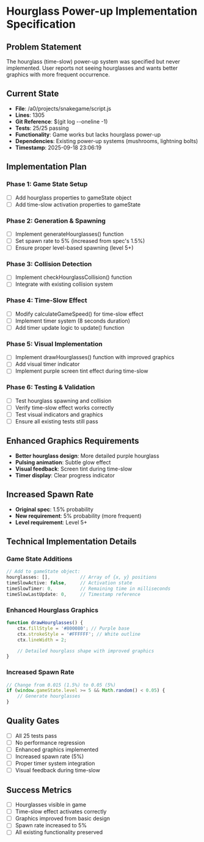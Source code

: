 # Hourglass Power-up Implementation Specification

## Problem Statement

The hourglass (time-slow) power-up system was specified but never implemented. User reports not seeing hourglasses and wants better graphics with more frequent occurrence.

## Current State

- **File**: /a0/projects/snakegame/script.js
- **Lines**: 1305
- **Git Reference**: $(git log --oneline -1)
- **Tests**: 25/25 passing
- **Functionality**: Game works but lacks hourglass power-up
- **Dependencies**: Existing power-up systems (mushrooms, lightning bolts)
- **Timestamp**: 2025-09-18 23:06:19

## Implementation Plan

### Phase 1: Game State Setup

- [ ] Add hourglass properties to gameState object
- [ ] Add time-slow activation properties to gameState

### Phase 2: Generation & Spawning

- [ ] Implement generateHourglasses() function
- [ ] Set spawn rate to 5% (increased from spec's 1.5%)
- [ ] Ensure proper level-based spawning (level 5+)

### Phase 3: Collision Detection

- [ ] Implement checkHourglassCollision() function
- [ ] Integrate with existing collision system

### Phase 4: Time-Slow Effect

- [ ] Modify calculateGameSpeed() for time-slow effect
- [ ] Implement timer system (8 seconds duration)
- [ ] Add timer update logic to update() function

### Phase 5: Visual Implementation

- [ ] Implement drawHourglasses() function with improved graphics
- [ ] Add visual timer indicator
- [ ] Implement purple screen tint effect during time-slow

### Phase 6: Testing & Validation

- [ ] Test hourglass spawning and collision
- [ ] Verify time-slow effect works correctly
- [ ] Test visual indicators and graphics
- [ ] Ensure all existing tests still pass

## Enhanced Graphics Requirements

- **Better hourglass design**: More detailed purple hourglass
- **Pulsing animation**: Subtle glow effect
- **Visual feedback**: Screen tint during time-slow
- **Timer display**: Clear progress indicator

## Increased Spawn Rate

- **Original spec**: 1.5% probability
- **New requirement**: 5% probability (more frequent)
- **Level requirement**: Level 5+

## Technical Implementation Details

### Game State Additions

```javascript
// Add to gameState object:
hourglasses: [],           // Array of {x, y} positions
timeSlowActive: false,     // Activation state
timeSlowTimer: 0,          // Remaining time in milliseconds
timeSlowLastUpdate: 0,     // Timestamp reference
```

### Enhanced Hourglass Graphics

```javascript
function drawHourglasses() {
    ctx.fillStyle = '#800080'; // Purple base
    ctx.strokeStyle = '#FFFFFF'; // White outline
    ctx.lineWidth = 2;

    // Detailed hourglass shape with improved graphics
}
```

### Increased Spawn Rate

```javascript
// Change from 0.015 (1.5%) to 0.05 (5%)
if (window.gameState.level >= 5 && Math.random() < 0.05) {
    // Generate hourglasses
}
```

## Quality Gates

- [ ] All 25 tests pass
- [ ] No performance regression
- [ ] Enhanced graphics implemented
- [ ] Increased spawn rate (5%)
- [ ] Proper timer system integration
- [ ] Visual feedback during time-slow

## Success Metrics

- [ ] Hourglasses visible in game
- [ ] Time-slow effect activates correctly
- [ ] Graphics improved from basic design
- [ ] Spawn rate increased to 5%
- [ ] All existing functionality preserved
